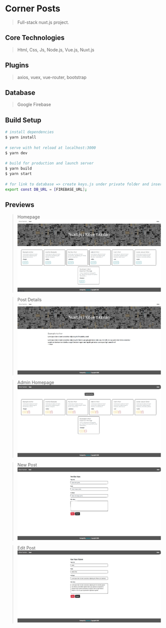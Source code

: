 # Corner Posts
> Full-stack nuxt.js project.

## Core Technologies
> Html, Css, Js, Node.js, Vue.js, Nuxt.js

## Plugins
> axios, vuex, vue-router, bootstrap

## Database
> Google Firebase

## Build Setup

``` bash
# install dependencies
$ yarn install

# serve with hot reload at localhost:3000
$ yarn dev

# build for production and launch server
$ yarn build
$ yarn start

# for link to database => create keys.js under private folder and insert
export const DB_URL = [FIREBASE_URL];
```

## Previews
> Homepage
![alt text](assets/images/sc3.jpg "Logo Title Text 1")

> Post Details
![alt text](assets/images/sc4.jpg "Logo Title Text 1")

> Admin Homepage
![alt text](assets/images/sc2.jpg "Logo Title Text 1")

> New Post
![alt text](assets/images/sc1.jpg "Logo Title Text 1")

> Edit Post
![alt text](assets/images/sc5.jpg "Logo Title Text 1")


